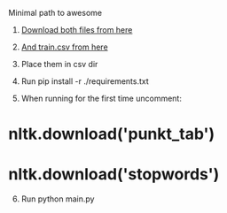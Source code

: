 Minimal path to awesome

1. [Download both files from here](https://www.kaggle.com/datasets/andrezaza/clapper-massive-rotten-tomatoes-movies-and-reviews?select=rotten_tomatoes_movies.csv)

2. [And train.csv from here](https://www.youtube.com/watch?v=dQw4w9WgXcQ)

3. Place them in csv dir

4. Run pip install -r ./requirements.txt

5. When running for the first time uncomment:
# nltk.download('punkt_tab')
# nltk.download('stopwords')

6. Run python main.py